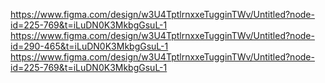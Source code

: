 https://www.figma.com/design/w3U4TptlrnxxeTugginTWv/Untitled?node-id=225-769&t=iLuDN0K3MkbgGsuL-1
https://www.figma.com/design/w3U4TptlrnxxeTugginTWv/Untitled?node-id=290-465&t=iLuDN0K3MkbgGsuL-1
https://www.figma.com/design/w3U4TptlrnxxeTugginTWv/Untitled?node-id=225-769&t=iLuDN0K3MkbgGsuL-1
